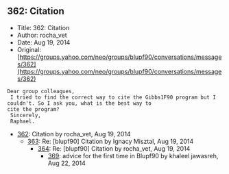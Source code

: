## 362: Citation

- Title: 362: Citation
- Author: rocha_vet
- Date: Aug 19, 2014
- Original: [https://groups.yahoo.com/neo/groups/blupf90/conversations/messages/362](https://groups.yahoo.com/neo/groups/blupf90/conversations/messages/362)

```
Dear group colleagues,
 I tried to find the correct way to cite the Gibbs1F90 program but I couldn't. So I ask you, what is the best way to
cite the program? 
 Sincerely, 
 Raphael.
```

- [362](0362.md): Citation by rocha_vet, Aug 19, 2014
    - [363](0363.md): Re: [blupf90] Citation by Ignacy Misztal, Aug 19, 2014
        - [364](0364.md): Re: [blupf90] Citation by rocha_vet, Aug 19, 2014
            - [369](0369.md): advice for the first time in Blupf90 by khaleel jawasreh, Aug 22, 2014
